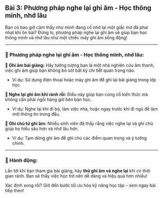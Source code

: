 ## Bài 3: Phương pháp nghe lại ghi âm - Học thông minh, nhớ lâu

Bạn có bao giờ cảm thấy như mình đang cố nhớ lại một giấc mơ đã phai nhạt khi ôn bài? Đừng lo, phương pháp nghe lại ghi âm sẽ giúp bạn học thông minh và nhớ lâu như một chiếc máy ghi âm sống động!

---

### 📌 Phương pháp nghe lại ghi âm - Học thông minh, nhớ lâu:

**🔹 Ghi âm bài giảng:**
Hãy tưởng tượng bạn là một nhà nghiên cứu âm thanh, việc ghi âm giúp bạn không bỏ sót bất kỳ chi tiết quan trọng nào.  
- Ví dụ: Sử dụng điện thoại hoặc máy ghi âm để ghi lại bài giảng trong lớp học.  

**🔹 Nghe lại ghi âm khi rảnh rỗi:**
Điều này giúp bạn củng cố kiến thức mà không cần phải ngồi hàng giờ bên bàn học.  
- Ví dụ: Nghe lại khi đi bộ, làm việc nhà, hoặc ngay trước khi đi ngủ để làm mới thông tin trong đầu.  

**🔹 Ghi chú từ ghi âm:**
Nhiều sinh viên đã thấy rằng việc nghe lại và ghi chú giúp họ hiểu sâu hơn và nhớ lâu hơn.  
- Ví dụ: Tạm dừng ghi âm để ghi chú các điểm quan trọng và ý tưởng chính.  

---

### 🚀 Hành động:

Lần tới khi bạn tham gia bài giảng, hãy **thử ghi âm và nghe lại** khi có thời gian rảnh. Bạn sẽ thấy việc học trở nên dễ dàng và hiệu quả hơn nhiều!

Xác định xong rồi? Giờ đến bước tối ưu hóa kỹ năng học tập – xem ngay bài tiếp theo!